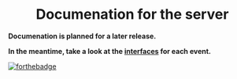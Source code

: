 <h1 align='center'>Documenation for the server</h1>

**Documenation is planned for a later release.**

**In the meantime, take a look at the [interfaces](https://github.com/Fronvo/server/tree/master/src/interfaces) for each event.**

[![forthebadge](https://forthebadge.com/images/badges/not-an-issue.svg)](https://forthebadge.com)
